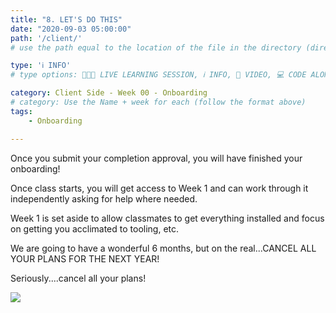 ```yaml
---
title: "8. LET'S DO THIS"
date: "2020-09-03 05:00:00"
path: '/client/'
# use the path equal to the location of the file in the directory (directory structure)

type: 'ℹ️ INFO'
# type options: 👩🏽‍🏫 LIVE LEARNING SESSION, ℹ️ INFO, 🎥 VIDEO, 💻 CODE ALONG, 🥼LAB, ↩️ REVIEW/NOTES, 👥 GROUP LEARNING, 👷🏼‍♂️ GROUP PROJECT, 🧠 ASSESSMENT, 📝 ASSIGNMENT

category: Client Side - Week 00 - Onboarding
# category: Use the Name + week for each (follow the format above)
tags: 
    - Onboarding

---
```


Once you submit your completion approval, you will have finished your onboarding!

Once class starts, you will get access to Week 1 and can work through it independently asking for help where needed.

Week 1 is set aside to allow classmates to get everything installed and focus on getting you acclimated to tooling, etc.

We are going to have a wonderful 6 months, but on the real...CANCEL ALL YOUR PLANS FOR THE NEXT YEAR!

Seriously....cancel all your plans!

![](https://media.giphy.com/media/JykvbWfXtAHSM/giphy.gif)
